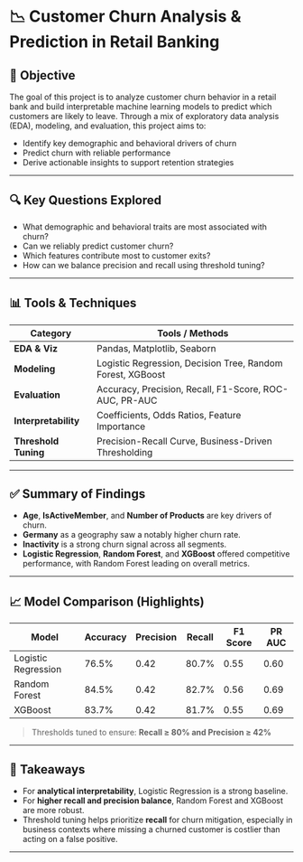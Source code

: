 # 📉 Customer Churn Analysis & Prediction in Retail Banking

## 🧭 Objective
The goal of this project is to analyze customer churn behavior in a retail bank and build interpretable machine learning models to predict which customers are likely to leave. Through a mix of exploratory data analysis (EDA), modeling, and evaluation, this project aims to:

- Identify key demographic and behavioral drivers of churn
- Predict churn with reliable performance
- Derive actionable insights to support retention strategies

---

## 🔍 Key Questions Explored
- What demographic and behavioral traits are most associated with churn?
- Can we reliably predict customer churn?
- Which features contribute most to customer exits?
- How can we balance precision and recall using threshold tuning?

---

## 📊 Tools & Techniques

| Category          | Tools / Methods                                 |
|-------------------|--------------------------------------------------|
| **EDA & Viz**     | Pandas, Matplotlib, Seaborn                     |
| **Modeling**      | Logistic Regression, Decision Tree, Random Forest, XGBoost |
| **Evaluation**    | Accuracy, Precision, Recall, F1-Score, ROC-AUC, PR-AUC |
| **Interpretability** | Coefficients, Odds Ratios, Feature Importance |
| **Threshold Tuning** | Precision-Recall Curve, Business-Driven Thresholding |

---

## ✅ Summary of Findings

- **Age**, **IsActiveMember**, and **Number of Products** are key drivers of churn.
- **Germany** as a geography saw a notably higher churn rate.
- **Inactivity** is a strong churn signal across all segments.
- **Logistic Regression**, **Random Forest**, and **XGBoost** offered competitive performance, with Random Forest leading on overall metrics.

---

## 📈 Model Comparison (Highlights)

| Model              | Accuracy | Precision | Recall | F1 Score | PR AUC |
|--------------------|----------|-----------|--------|----------|--------|
| Logistic Regression | 76.5%    | 0.42      | 80.7%  | 0.55     | 0.60   |
| Random Forest       | 84.5%    | 0.42      | 82.7%  | 0.56     | 0.69   |
| XGBoost             | 83.7%    | 0.42      | 81.7%  | 0.55     | 0.69   |

> Thresholds tuned to ensure: **Recall ≥ 80% and Precision ≥ 42%**

---

## 📌 Takeaways

- For **analytical interpretability**, Logistic Regression is a strong baseline.
- For **higher recall and precision balance**, Random Forest and XGBoost are more robust.
- Threshold tuning helps prioritize **recall** for churn mitigation, especially in business contexts where missing a churned customer is costlier than acting on a false positive.

---

